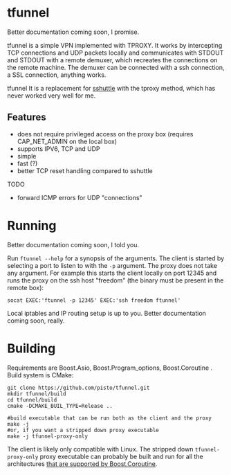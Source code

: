 # tfunnel
Better documentation coming soon, I promise.

tfunnel is a simple VPN implemented with TPROXY. It works by intercepting TCP connections and UDP packets locally and communicates with STDOUT and STDOUT with a remote demuxer, which recreates the connections on the remote machine. The demuxer can be connected with a ssh connection, a SSL connection, anything works.

tfunnel It is a replacement for [sshuttle](https://github.com/sshuttle/sshuttle) with the tproxy method, which has never worked very well for me.

## Features
* does not require privileged access on the proxy box (requires CAP\_NET\_ADMIN on the local box)
* supports IPV6, TCP and UDP
* simple
* fast (?)
* better TCP reset handling compared to sshuttle

TODO
* forward ICMP errors for UDP "connections"

# Running
Better documentation coming soon, I told you.

Run `ftunnel --help` for a synopsis of the arguments. The client is started by selecting a port to listen to with the `-p` argument. The proxy does not take any argument. For example this starts the client locally on port 12345 and runs the proxy on the ssh host "freedom" (the binary must be present in the remote box):
```
socat EXEC:'ftunnel -p 12345' EXEC:'ssh freedom ftunnel'
```
Local iptables and IP routing setup is up to you. Better documentation coming soon, really.

# Building
Requirements are Boost.Asio, Boost.Program\_options, Boost.Coroutine . Build system is CMake:
```
git clone https://github.com/pisto/tfunnel.git
mkdir tfunnel/build
cd tfunnel/build
cmake -DCMAKE_BUIL_TYPE=Release ..

#build executable that can be run both as the client and the proxy
make -j
#or, if you want a stripped down proxy executable
make -j tfunnel-proxy-only
```
The client is likely only compatible with Linux. The stripped down `tfunnel-proxy-only` proxy executable can probably be built and run for all the architectures [that are supported by Boost.Coroutine](https://www.boost.org/doc/libs/1_70_0/libs/context/doc/html/context/architectures.html).
